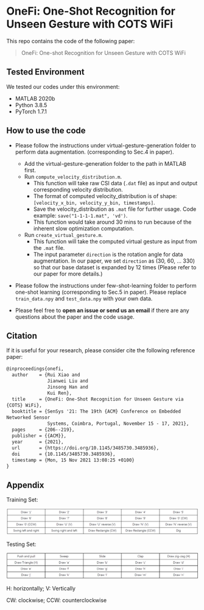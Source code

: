 # OneFi: One-Shot Recognition for Unseen Gesture with COTS WiFi


This repo contains the code of the following paper:

> OneFi: One-shot Recognition for Unseen Gesture with COTS WiFi

## Tested Environment

We tested our codes under this environment:

- MATLAB 2020b
- Python  3.8.5
- PyTorch 1.7.1

## How to use the code

- Please follow the instructions under virtual-gesture-generation folder to perform data augmentation. (corresponding to Sec.4 in paper).
  - Add the virtual-gesture-generation folder to the path in MATLAB first.
  - Run `compute_velocity_distribution.m`. 
    - This function will take raw CSI data (`.dat` file) as input and output corresponding velocity distribution. 
    - The format of computed velocity_distribution is of shape: `[velocity_x_bin, velocity_y_bin, timestamps]`.
    - Save the velocity_distribution as `.mat` file for further usage. Code example: `save("1-1-1-1.mat", 'vd')`.
    - This function would take around 30 mins to run because of the inherent slow optimization computation.
  - Run `create_virtual_gesture.m`.
    - This function will take the computed virtual gesture as input from the `.mat` file.
    - The input parameter `direction` is the rotation angle for data augmentation. In our paper, we set `direction` as (30, 60, … 330) so that our base dataset is expanded by 12 times (Please refer to our paper for more details.)
- Please follow the instructions under few-shot-learning folder to perform one-shot learning (corresponding to Sec.5 in paper). Please replace `train_data.npy` and `test_data.npy` with your own data. 

- Please feel free to **open an issue or send us an email** if there are any questions about the paper and the code usage.

## Citation

If it is useful for your research, please consider cite the following reference paper:

```
@inproceedings{onefi,
  author    = {Rui Xiao and
               Jianwei Liu and
               Jinsong Han and
               Kui Ren},
  title     = {OneFi: One-Shot Recognition for Unseen Gesture via {COTS} WiFi},
  booktitle = {SenSys '21: The 19th {ACM} Conference on Embedded Networked Sensor
               Systems, Coimbra, Portugal, November 15 - 17, 2021},
  pages     = {206--219},
  publisher = {{ACM}},
  year      = {2021},
  url       = {https://doi.org/10.1145/3485730.3485936},
  doi       = {10.1145/3485730.3485936},
  timestamp = {Mon, 15 Nov 2021 13:08:25 +0100}
}
```

## Appendix

Training Set:

![image-20210918160208690](./figures/train.png)

Testing Set:

![image-20210918160153004](./figures/test.png)

H: horizontally; V: Vertically

CW: clockwise; CCW: counterclockwise